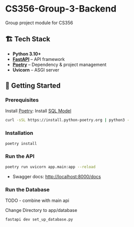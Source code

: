 # CS356-Group-3-Backend
Group project module for CS356

## 🏗️ Tech Stack

- **Python 3.10+**
- **[FastAPI](https://fastapi.tiangolo.com/)** – API framework
- **[Poetry](https://python-poetry.org/)** – Dependency & project management
- **Uvicorn** – ASGI server

## 🚀 Getting Started

### Prerequisites

Install [Poetry](https://python-poetry.org/docs/#installation):
Install [SQL Model](https://fastapi.tiangolo.com/tutorial/sql-databases/?h=sql)

```bash
curl -sSL https://install.python-poetry.org | python3 -
```

### Installation

```bash
poetry install
```

### Run the API

```bash
poetry run uvicorn app.main:app --reload
```

- Swagger docs: [http://localhost:8000/docs](http://localhost:8000/docs)

### Run the Database

TODO - combine with main api

Change Directory to app/database
```command
fastapi dev set_up_database.py
```